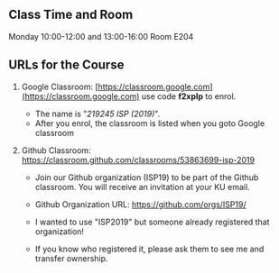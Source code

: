 ## Class Time and Room

Monday 10:00-12:00 and 13:00-16:00 Room E204


## URLs for the Course

1. Google Classroom: [https://classroom.google.com](https://classroom.google.com)  use code **f2xplp** to enrol.
    * The name is "*219245 ISP (2019)*".
    * After you enrol, the classroom is listed when you goto Google classroom

2. Github Classroom: https://classroom.github.com/classrooms/53863699-isp-2019

    * Join our Github organization (ISP19) to be part of the Github classroom. You will receive an invitation at your KU email.
    * Github Organization URL: https://github.com/orgs/ISP19/

    * I wanted to use "ISP2019" but someone already registered that organization!
    * If you know who registered it, please ask them to see me and transfer ownership.


